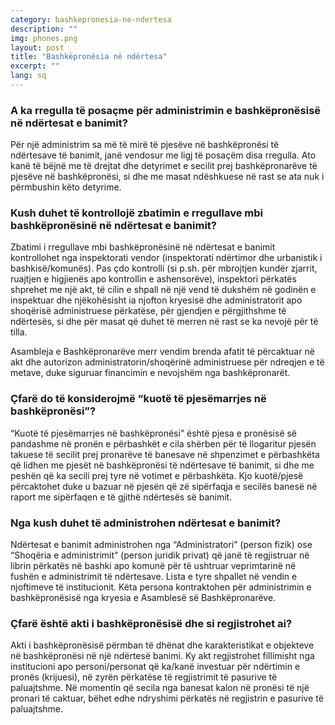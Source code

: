 ```yaml
---
category: bashkepronesia-ne-ndertesa
description: ""
img: phones.png
layout: post
title: "Bashkëpronësia në ndërtesa"
excerpt: ""
lang: sq
---
```

<script>
var data = { topics: [
  {
    title: "Rregullat per administrimin e bashkëpronësisë në ndërtesa",
    text: function(){ return $("#part1").html(); }
  },
  {
    title: "Kuota e pjesëmarrjes në ndërtesa",
    text: function(){ return $("#part2").html(); }
  },
  {
    title: "Objektet e bashkëpronësisë në ndërtesa",
    text: function(){ return $("#part3").html(); }
  },
  {
    title: "Akti i bashkëpronësisë",
    text: function(){ return $("#part4").html(); }
  },
  {
    title: "Kush kontrollon zbatimin e rregullave të bashkëpronësisë?",
    text: function(){ return $("#part5").html(); }
  }
]};
</script>

<div id="part1" class="hidden">
  <h3>A ka rregulla të posaçme për administrimin e bashkëpronësisë në ndërtesat e banimit?</h3>
  Për një administrim sa më të mirë të pjesëve në bashkëpronësi të ndërtesave të banimit, janë vendosur me ligj të posaçëm disa rregulla. Ato kanë të bëjnë me të drejtat dhe detyrimet e secilit prej bashkëpronarëve të pjesëve në bashkëpronësi, si dhe me masat ndëshkuese në rast se ata nuk i përmbushin këto detyrime.
  <h3>Kush duhet të kontrollojë zbatimin e rregullave mbi bashkëpronësinë në ndërtesat e banimit?</h3>
  <p>Zbatimi i rregullave mbi bashkëpronësinë në ndërtesat e banimit kontrollohet nga inspektorati vendor (inspektorati ndërtimor dhe urbanistik i bashkisë/komunës). Pas çdo kontrolli (si p.sh. për mbrojtjen kundër zjarrit, ruajtjen e higjienës apo kontrollin e ashensorëve), inspektori përkatës shprehet me një akt, të cilin e shpall në një vend të dukshëm në godinën e inspektuar dhe njëkohësisht ia njofton kryesisë dhe administratorit apo shoqërisë administruese përkatëse, për gjendjen e përgjithshme të ndërtesës, si dhe për masat që duhet të merren në rast se ka nevojë për të tilla.</p>
  <p>Asambleja e Bashkëpronarëve merr vendim brenda afatit të përcaktuar në akt dhe autorizon administratorin/shoqërinë administruese për ndreqjen e të metave, duke siguruar financimin e nevojshëm nga bashkëpronarët.</p>
</div>

<div id="part2" class="hidden">
<h3>Çfarë do të konsiderojmë “kuotë të pjesëmarrjes në bashkëpronësi”?</h3>
“Kuotë të pjesëmarrjes në bashkëpronësi” është pjesa e pronësisë së pandashme në pronën e përbashkët e cila shërben për të llogaritur pjesën takuese të secilit prej pronarëve të banesave në shpenzimet e përbashkëta që lidhen me pjesët në bashkëpronësi të ndërtesave të banimit, si dhe me peshën që ka secili prej tyre në votimet e përbashkëta. Kjo kuotë/pjesë përcaktohet duke u bazuar në pjesën që zë sipërfaqja e secilës banesë në raport me sipërfaqen e të gjithë ndërtesës së banimit.
</div>

<div id="part3" class="hidden">
<h3>Nga kush duhet të administrohen ndërtesat e banimit?</h3>
Ndërtesat e banimit administrohen nga “Administratori” (person fizik) ose “Shoqëria e administrimit” (person juridik privat) që janë të regjistruar në librin përkatës në bashki apo komunë për të ushtruar veprimtarinë në fushën e administrimit të ndërtesave. Lista e tyre shpallet në vendin e njoftimeve të institucionit. Këta persona kontraktohen për administrimin e bashkëpronësisë nga kryesia e Asamblesë së Bashkëpronarëve.
</div>

<div id="part4" class="hidden">
<h3>Çfarë është akti i bashkëpronësisë dhe si regjistrohet ai?</h3>
Akti i bashkëpronësisë përmban të dhënat dhe karakteristikat e objekteve në bashkëpronësi në një ndërtesë banimi. Ky akt regjistrohet fillimisht nga institucioni apo personi/personat që ka/kanë investuar për ndërtimin e pronës (krijuesi), në zyrën përkatëse të regjistrimit të pasurive të paluajtshme. Në momentin që secila nga banesat kalon në pronësi të një pronari të caktuar, bëhet edhe ndryshimi përkatës në regjistrin e pasurive të paluajtshme.
</div>

<div id="part5" class="hidden">
</div>

<div class="post-content"></div>
